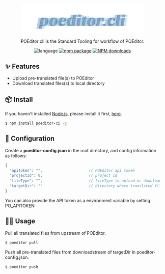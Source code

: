 <p align="center">
  <a href="http://ant.design">
    <img width="400" src="./assets/logo.svg">
  </a>
</p>

<!-- <h1 align="center">Dubo CLI</h1> -->

<div align="center">

POEditor cli is the Standard Tooling for workflow of POEditor.

 ![language](https://img.shields.io/badge/language-node-gcf.svg?style=flat-square) [![npm package](https://img.shields.io/npm/v/poeditor-ci.svg?style=flat-square)](https://www.npmjs.com/package/poeditor-ci) [![NPM downloads](http://img.shields.io/npm/dm/poeditor-ci.svg?style=flat-square)](https://www.npmjs.com/package/poeditor-ci)

</div>

## ✨ Features

- Upload pre-translated file(s) to POEditor
- Download translated files(s) to local directory

## 📦 Install

If you haven't installed [Node.js](https://nodejs.org/en/), please install it first, [here](https://nodejs.org/en/).

```bash
$ npm install poeditor-ci -g
```


## 🔨 Configuration

Create a **poeditor-config.json** in the root directory, and config information as follows:

```js
{
  "apiToken": "",                     // POEditor api token
  "projectId": 0,                     // project id
  "fileType": "",                     // fileType to upload or download, supports files format (po, pot, mo, xls, csv, resw, resx, android_strings, apple_strings, xliff, properties, key_value_json, json, xmb, xtb)
  "targetDir": ""                     // directory where translated files live
}
```

You can also provide the API token as a environment variable by setting PO_APITOKEN

## 🤜🏼 Usage

Pull all translated files from upstream of POEditor.

```bash
$ poeditor pull
```

Push all pre-translated files from downloadstream of targetDir in poeditor-config.json.

```bash
$ poeditor push
```

